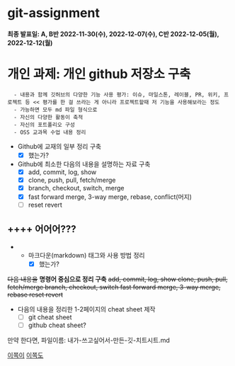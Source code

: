 # git-assignment
#### 최종 발표일: A, B반 2022-11-30(수), 2022-12-07(수), C반 2022-12-05(월), 2022-12-12(월)

개인 과제: 개인 github 저장소 구축
=
	  - 내용과 함께 깃허브의 다양한 기능 사용 평가: 이슈, 마일스톤, 레이블, PR, 위키, 프로젝트 등 << 평가를 한 걸 쓰라는 게 아니라 프로젝트할때 저 기능을 사용해보라는 정도
	  - 가능하면 모두 md 파일 형식으로 
	  - 자신의 다양한 활동이 축적 
	  - 자신의 포트폴리오 구성
	  - OSS 교과목 수업 내용 정리

- Github에 교재의 일부 정리 구축
	- [x] 했는가?
- Github에 최소한 다음의 내용을 설명하는 자료 구축
    - [x] add, commit, log, show
    - [x] clone, push, pull, fetch/merge
    - [x] branch, checkout, switch, merge
    - [x] fast forward merge, 3-way merge, rebase, conflict(머지)
    - [ ] reset revert

## ++++ 어어어???
- 
	- 마크다운(markdown) 태그와 사용 방법 정리
		- [x] 했는가?

~~다음 내용을~~ **명령어 중심으로 정리 구축**
~~add, commit, log, show
clone, push, pull, fetch/merge
branch, checkout, switch
fast forward merge, 3-way merge, rebase
reset revert~~

- 다음의 내용을 정리한 1-2페이지의 cheat sheet 제작
	- [ ] git cheat sheet
	- [ ] github cheat sheet?

만약 한다면, 파일이름: 내가-쓰고싶어서-만든-깃-치트시트.md

[이쪽이](https://github.com/9dongb/My-OSS)
[이쪽도](https://github.com/nyryngji/AI-lecture)
